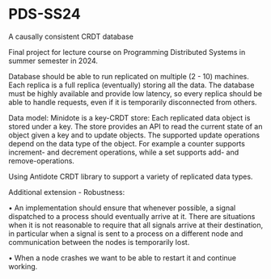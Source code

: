 # PDS-SS24
A causally consistent CRDT database

Final project for lecture course on Programming Distributed Systems in summer semester in 2024.

Database should be able to run replicated on multiple (2 - 10) machines. Each replica is a full replica (eventually) storing all the data. The database must be highly available and provide low latency, so every replica should be able to handle requests, even if it is temporarily disconnected from others.

Data model: Minidote is a key-CRDT store: Each replicated data object is stored under a key. The store provides an API to read the current state of an object given a key and to update objects. The supported update operations depend on the data type of the object. For example a counter supports increment- and decrement operations, while a set supports add- and remove-operations.

Using Antidote CRDT library to support a variety of replicated data types.

Additional extension - Robustness:

• An implementation should ensure that whenever possible, a signal dispatched to a process should eventually arrive at it. There are situations when it is not reasonable to require that all signals arrive at their destination, in particular when a signal is sent to a process on a different node and communication between the nodes is temporarily lost.

• When a node crashes we want to be able to restart it and continue working.
